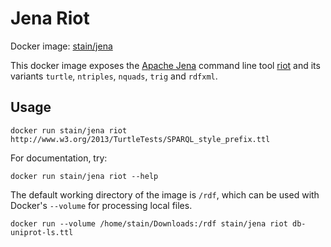 # Jena Riot

Docker image: [stain/jena](https://hub.docker.com/r/stain/jena/)

This docker image exposes the [Apache Jena](https://jena.apache.org/)
command line tool [riot](https://jena.apache.org/documentation/io/#command-line-tools)
and its variants `turtle`, `ntriples`, `nquads`, `trig` and  `rdfxml`.

## Usage

    docker run stain/jena riot http://www.w3.org/2013/TurtleTests/SPARQL_style_prefix.ttl

For documentation, try:

    docker run stain/jena riot --help

The default working directory of the image is `/rdf`, which can be used with Docker's
`--volume` for processing local files.

    docker run --volume /home/stain/Downloads:/rdf stain/jena riot db-uniprot-ls.ttl

